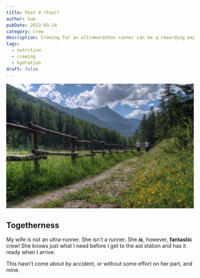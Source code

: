 ```yaml
---
title: Post 4 (Four)
author: Sue
pubDate: 2023-03-24
category: Crew
description: Crewing for an ultramarathon runner can be a rewarding experience. It can also be a way to explore the ultra-distance experience before diving in for your own.
tags:
  - nutrition
  - crewing
  - hydration
draft: false
---
```

![The Italian Alps](../../assets/mountains-italy-alps-1280.jpg)
## Togetherness
My wife is not an ultra-runner. She isn't a runner. She ***is***, however, **fantastic** crew! She knows just what I need before I get to the aid station and has it ready when I arrive.

This hasn't come about by accident, or without some effort on her part, and mine.

